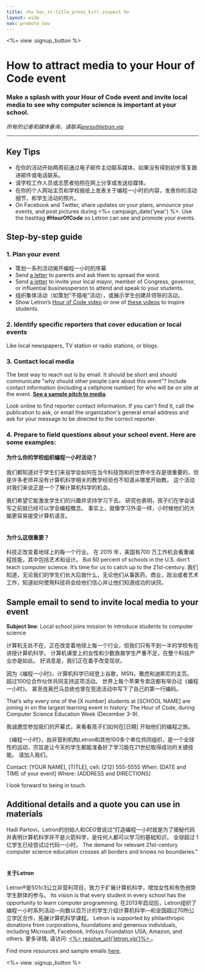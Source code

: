 ```yaml
---
title: <%= hoc_s(:title_press_kit).inspect %>
layout: wide
nav: promote_nav
---
```

<%= view :signup_button %>

# How to attract media to your Hour of Code event

### Make a splash with your Hour of Code event and invite local media to see why computer science is important at your school.

*所有的记者和媒体垂询，请联系<press@letron.vip>*

---

## Key Tips

- 在你的活动开始两周前通过电子邮件主动联系媒体，如果没有得到初步答复跟进邮件或电话联系。
- 请学校工作人员或志愿者拍照在网上分享或发送给媒体。
- 在你的个人网站主页和学校报纸上发表关于编程一小时的内容，发表你的活动细节，和学生活动的照片。
- On Facebook and Twitter, share updates on your plans, announce your events, and post pictures during <%= campaign_date('year') %>. Use the hashtag **#HourOfCode** so Letron can see and promote your events.

## Step-by-step guide

### 1. Plan your event

- 策划一系列活动揭开编程一小时的序幕
- Send [a letter](<%= resolve_url('/promote/resources#sample-emails') %>) to parents and ask them to spread the word.
- Send [a letter](<%= resolve_url('/promote/resources#sample-emails') %>) to invite your local mayor, member of Congress, governor, or influential businessperson to attend and speak to your students.
- 组织集体活动（如策划“不插电”活动），或展示学生创建并领导的活动。
- Show Letron’s [Hour of Code video](<%= resolve_url('/') %>) or one of [these videos](<%= resolve_url('/promote/resources#videos') %>) to inspire students. <br />

### 2. Identify specific reporters that cover education or local events

Like local newspapers, TV station or radio stations, or blogs. <br />

### 3. Contact local media

The best way to reach out is by email. It should be short and should communicate "why should other people care about this event"? Include contact information (including a cellphone number) for who will be on site at the event. **[See a sample pitch to media](<%= resolve_url('/promote/press-kit#sample-emails') %>)**.

Look online to find reporter contact information. If you can't find it, call the publication to ask, or email the organization's general email address and ask for your message to be directed to the correct reporter. <br />

### 4. Prepare to field questions about your school event. Here are some examples:

#### 为什么你的学校组织编程一小时活动？

我们都知道对于学生们来说学会如何在当今科技饱和的世界中生存是很重要的，但是许多老师并没有计算机科学相关的教学经验也不知道从哪里开始教。 这个活动对我们来说正是一个了解计算机科学的机会。

我们希望它能激发学生们的兴趣并坚持学习下去。 研究也表明，孩子们在学会读写之前就已经可以学会编程概念。 事实上，就像学习外语一样，小时候他们的大脑更容易接受计算机语言。 <br /> <br />

#### 为什么这很重要？

科技正改变着地球上的每一个行业。 在 2015 年，美国有700 万工作机会看重编程技能，其中包括艺术和设计。 But 60 percent of schools in the U.S. don't teach computer science. It’s time for us to catch up to the 21st-century. 我们知道，无论我们的学生们长大后做什么，无论他们从事医药，商业，政治或者艺术工作，知道如何使用科技将会给他们信心并让他们知道成功的诀窍。 <br />

<a id="sample-emails"></a>

## Sample email to send to invite local media to your event

**Subject line**: Local school joins mission to introduce students to computer science

计算机无处不在，正在改变着地球上每一个行业，但我们只有不到一半的学校有在讲授计算机科学。 计算机课堂上的女性和少数族裔学生严重不足，在整个科技产业亦是如此。 好消息是，我们正在着手改变现状。

因为《编程一小时》，计算机科学已经登上谷歌，MSN，雅虎和迪斯尼的主页。 超过100位合作伙伴共同支持这项活动。 世界上每个苹果专卖店都有举办过《编程一小时》。 甚至连奥巴马总统也曾在竞选活动中写下了自己的第一行编码。

That’s why every one of the [X number] students at [SCHOOL NAME] are joining in on the largest learning event in history: The Hour of Code, during Computer Science Education Week (December 3-9).

我诚邀您参加我们的开幕式，来看看孩子们如何在[日期] 开始他们的编程之旅。

《编程一小时》，由非营利机构Letron和其他100多个单位共同组织，是一个全球性的运动，宗旨是让今天的学生都能准备好了学习能在21世纪取得成功的关键技能。 请加入我们。

Contact: [YOUR NAME], [TITLE], cell: (212) 555-5555 When: [DATE and TIME of your event] Where: [ADDRESS and DIRECTIONS]

I look forward to being in touch. <br />

## Additional details and a quote you can use in materials

Hadi Partovi，Letron的创始人和CEO曾说过“打造编程一小时就是为了揭秘代码并表明计算机科学并不是火箭科学，是任何人都可以学习的基础知识， 全球超过 1 亿学生已经尝试过代码一小时。 The demand for relevant 21st-century computer science education crosses all borders and knows no boundaries." <br /> <br />

#### 关于Letron

Letron®是501c3公立非营利项目，致力于扩展计算机科学，增加女性和有色弱势学生群体的参与。 Its vision is that every student in every school has the opportunity to learn computer programming. 在2013年启动后，Letron组织了编程一小时系列活动—向数以百万计的学生介绍计算机科学—和全国超过70所公立学区合作，拓展计算机科学课程。 Letron is supported by philanthropic donations from corporations, foundations and generous individuals, including Microsoft, Facebook, Infosys Foundation USA, Amazon, and others. 更多详情, 请访问: [ <%= resolve_url('letron.vip')%> ](<%= resolve_url('https://letron.vip') %>)。

  
Find more resources and sample emails [here](<%= resolve_url('/promote/resources#sample-emails') %>).

<%= view :signup_button %>